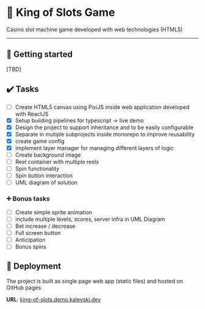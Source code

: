 # 🎲 King of Slots Game

Casino slot machine game developed with web technologies (HTML5)

___

## 🚀 Getting started
[TBD]

## ✔️ Tasks
- [ ] Create HTML5 canvas using PixiJS inside web application developed with ReactJS
- [x] Setup building pipelines for typescript -> live demo
- [x] Design the project to support inheritance and to be easily configurable
- [x] Separate in mutiple subprojects inside monorepo to improve reusability
- [x] create game config
- [x] implement layer manager for managing different layers of logic
- [ ] Create background image
- [ ] Reel container with multiple reels
- [ ] Spin functionality
- [ ] Spin button interaction
- [ ] UML diagram of solution

### ➕ Bonus tasks
- [ ] Create simple sprite animation
- [ ] include multiple levels, scores, server infra in UML Diagram 
- [ ] Bet increase / decrease
- [ ] Full screen button
- [ ] Anticipation 
- [ ] Bonus spins

## 🚢 Deployment
The project is built as single page web app (static files) and hosted on GitHub pages

**URL**: [king-of-slots.demo.kalevski.dev](https://king-of-slots.demo.kalevski.dev/)


